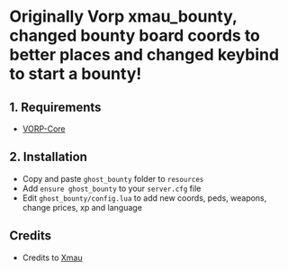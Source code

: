# Originally Vorp xmau_bounty, changed bounty board coords to better places and changed keybind to start a bounty!

## 1. Requirements

- [VORP-Core](https://github.com/VORPCORE/VORP-Core)

## 2. Installation

- Copy and paste ```ghost_bounty``` folder to ```resources```
- Add ```ensure ghost_bounty``` to your ```server.cfg``` file
- Edit ```ghost_bounty/config.lua``` to add new coords, peds, weapons, change prices, xp and language

## Credits
- Credits to [Xmau](https://github.com/Xmaught)
